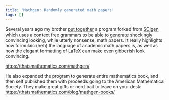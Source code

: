 ```yaml
---
title: 'Mathgen: Randomly generated math papers'
tags: []
---
```

Several years ago my brother [put together](https://github.com/neldredge/mathgen) a program forked from [SCIgen](https://pdos.csail.mit.edu/archive/scigen/) which uses a context free grammars to be able to generate shockingly convincing looking, while utterly nonsense, math papers. It really highlights how formulaic (heh) the language of academic math papers is, as well as how the elegant formatting of [LaTeX](https://www.latex-project.org/) can make even gibberish look convincing.

<https://thatsmathematics.com/mathgen/>

He also expanded the program to generate entire mathematics book, and then self published them with proceeds going to the American Mathematical Society. They make great gifts or nerd bait to leave on your desk: <https://thatsmathematics.com/blog/mathgen-books/>
